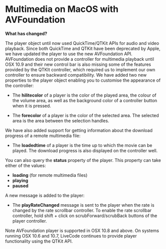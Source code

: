 # Multimedia on MacOS with AVFoundation 

**What has changed?**

The player object until now used QuickTime/QTKit APIs for audio and video playback. Since both QuickTime and QTKit have been deprecated by Apple, we have updated the player to use the new AVFoundation API. AVFoundation does not provide a controller for multimedia playback until OSX 10.9 and their new control bar is also missing some of the features provided by the QTKIt controller, which required us to implement our own controller to ensure backward compatibility. 
We have added two new properties to the player object enabling you to customise the appearance of the controller:

- The **hilitecolor** of a player is the color of the played area, the colour of the volume area, as well as the background color of a controller button when it is pressed.

- The **forecolor** of a player is the color of the selected area. The selected area is the area between the selection handles.

We have also added support for getting information about the download progress of a remote multimedia file:

- The **loadedtime** of a player is the time up to which the movie can be played. The download progress is also displayed on the controller well.

You can also query the **status** property of the player. This property can take either of the values:
- **loading** (for remote multimedia files)
- **playing**
- **paused**

A new message is added to the player:
- The **playRateChanged** message is sent to the player when the rate is changed by the rate scrollbar controller. To enable the rate scrollbar controller, hold shift + click on scrubForward/scrubBack buttons of the player controller.

Note AVFoundation player is supported in OSX 10.8 and above. On systems running OSX 10.6 and 10.7, LiveCode continues to provide player functionality using the QTKit API.